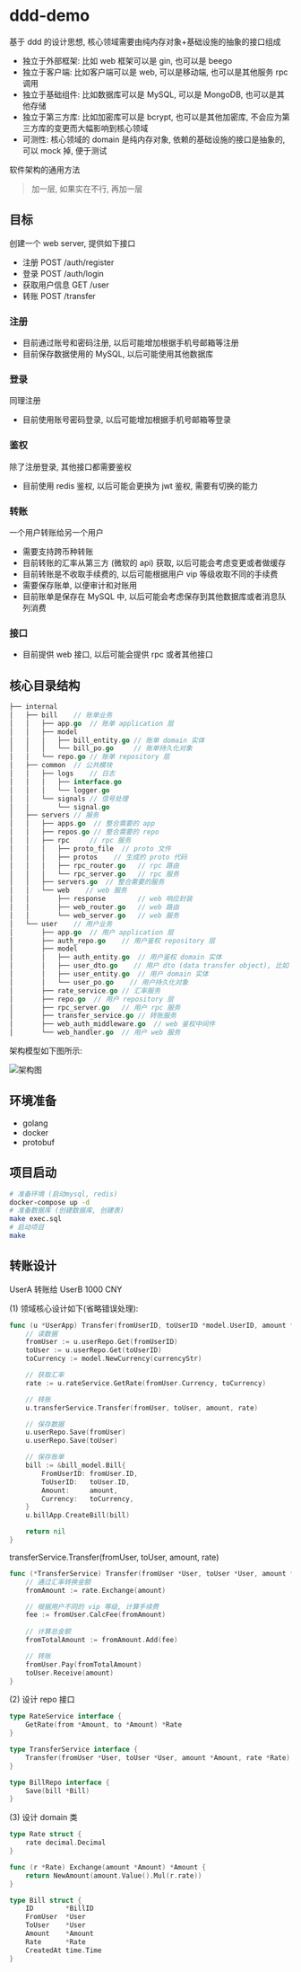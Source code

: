 # ddd-demo

基于 ddd 的设计思想, 核心领域需要由纯内存对象+基础设施的抽象的接口组成

* 独立于外部框架: 比如 web 框架可以是 gin, 也可以是 beego
* 独立于客户端: 比如客户端可以是 web, 可以是移动端, 也可以是其他服务 rpc 调用
* 独立于基础组件: 比如数据库可以是 MySQL, 可以是 MongoDB, 也可以是其他存储
* 独立于第三方库: 比如加密库可以是 bcrypt, 也可以是其他加密库, 不会应为第三方库的变更而大幅影响到核心领域
* 可测性: 核心领域的 domain 是纯内存对象, 依赖的基础设施的接口是抽象的, 可以 mock 掉, 便于测试

软件架构的通用方法

> 加一层, 如果实在不行, 再加一层

## 目标

创建一个 web server, 提供如下接口

* 注册 POST /auth/register
* 登录 POST /auth/login
* 获取用户信息 GET /user
* 转账 POST /transfer

### 注册

* 目前通过账号和密码注册, 以后可能增加根据手机号邮箱等注册
* 目前保存数据使用的 MySQL, 以后可能使用其他数据库

### 登录

同理注册

* 目前使用账号密码登录, 以后可能增加根据手机号邮箱等登录

### 鉴权

除了注册登录, 其他接口都需要鉴权

* 目前使用 redis 鉴权, 以后可能会更换为 jwt 鉴权, 需要有切换的能力

### 转账

一个用户转账给另一个用户

* 需要支持跨币种转账
* 目前转账的汇率从第三方 (微软的 api) 获取, 以后可能会考虑变更或者做缓存
* 目前转账是不收取手续费的, 以后可能根据用户 vip 等级收取不同的手续费
* 需要保存账单, 以便审计和对账用
* 目前账单是保存在 MySQL 中, 以后可能会考虑保存到其他数据库或者消息队列消费

### 接口

* 目前提供 web 接口, 以后可能会提供 rpc 或者其他接口

## 核心目录结构

```go
├── internal
│   ├── bill    // 账单业务
│   │   ├── app.go  // 账单 application 层
│   │   ├── model
│   │   │   ├── bill_entity.go // 账单 domain 实体
│   │   │   └── bill_po.go     // 账单持久化对象
│   │   └── repo.go // 账单 repository 层
│   ├── common  // 公共模块
│   │   ├── logs    // 日志
│   │   │   ├── interface.go
│   │   │   └── logger.go
│   │   └── signals // 信号处理
│   │       └── signal.go
│   ├── servers // 服务
│   │   ├── apps.go  // 整合需要的 app
│   │   ├── repos.go // 整合需要的 repo
│   │   ├── rpc     // rpc 服务
│   │   │   ├── proto_file  // proto 文件
│   │   │   ├── protos    // 生成的 proto 代码
│   │   │   ├── rpc_router.go   // rpc 路由
│   │   │   └── rpc_server.go   // rpc 服务
│   │   ├── servers.go  // 整合需要的服务
│   │   └── web    // web 服务
│   │       ├── response        // web 响应封装
│   │       ├── web_router.go   // web 路由
│   │       └── web_server.go   // web 服务
│   └── user    // 用户业务
│       ├── app.go  // 用户 application 层
│       ├── auth_repo.go    // 用户鉴权 repository 层
│       ├── model
│       │   ├── auth_entity.go  // 用户鉴权 domain 实体
│       │   ├── user_dto.go    // 用户 dto (data transfer object), 比如 HTTP 请求的参数
│       │   ├── user_entity.go  // 用户 domain 实体
│       │   └── user_po.go    // 用户持久化对象
│       ├── rate_service.go // 汇率服务
│       ├── repo.go  // 用户 repository 层
│       ├── rpc_server.go   // 用户 rpc 服务
│       ├── transfer_service.go // 转账服务
│       ├── web_auth_middleware.go  // web 鉴权中间件
│       └── web_handler.go  // 用户 web 服务
```

架构模型如下图所示:

![架构图](https://docs.google.com/drawings/d/e/2PACX-1vQ5ps72uaZcEJzwnJbPhzUfEeBbN6CJ04j7hl2i3K2HHatNcsoyG2tgX2vnrN5xxDKLp5Jm5bzzmZdv/pub?w=960&h=657)

## 环境准备

* golang
* docker
* protobuf

## 项目启动

```bash
# 准备环境 (启动mysql, redis)
docker-compose up -d
# 准备数据库 (创建数据库, 创建表)
make exec.sql
# 启动项目
make
```

## 转账设计

UserA 转账给 UserB 1000 CNY

(1) 领域核心设计如下(省略错误处理):

```go
func (u *UserApp) Transfer(fromUserID, toUserID *model.UserID, amount *model.Amount, currencyStr string) error {
	// 读数据
	fromUser := u.userRepo.Get(fromUserID)
	toUser := u.userRepo.Get(toUserID)
	toCurrency := model.NewCurrency(currencyStr)

    // 获取汇率
	rate := u.rateService.GetRate(fromUser.Currency, toCurrency)

	// 转账
	u.transferService.Transfer(fromUser, toUser, amount, rate)

	// 保存数据
	u.userRepo.Save(fromUser)
	u.userRepo.Save(toUser)

	// 保存账单
	bill := &bill_model.Bill{
		FromUserID: fromUser.ID,
		ToUserID:   toUser.ID,
		Amount:     amount,
		Currency:   toCurrency,
	}
	u.billApp.CreateBill(bill)

	return nil
}
```

transferService.Transfer(fromUser, toUser, amount, rate)

```go
func (*TransferService) Transfer(fromUser *User, toUser *User, amount *Amount, rate *Rate) {
	// 通过汇率转换金额
	fromAmount := rate.Exchange(amount)

	// 根据用户不同的 vip 等级, 计算手续费
	fee := fromUser.CalcFee(fromAmount)
    
    // 计算总金额
	fromTotalAmount := fromAmount.Add(fee)

	// 转账
	fromUser.Pay(fromTotalAmount)
	toUser.Receive(amount)
}
```

(2) 设计 repo 接口

```go
type RateService interface {
    GetRate(from *Amount, to *Amount) *Rate
}

type TransferService interface {
    Transfer(fromUser *User, toUser *User, amount *Amount, rate *Rate)
}

type BillRepo interface {
    Save(bill *Bill)
}
```

(3) 设计 domain 类

```go
type Rate struct {
    rate decimal.Decimal
}

func (r *Rate) Exchange(amount *Amount) *Amount {
    return NewAmount(amount.Value().Mul(r.rate))
}

type Bill struct {
    ID        *BillID
    FromUser  *User
    ToUser    *User
    Amount    *Amount
    Rate      *Rate
    CreatedAt time.Time
}
```

